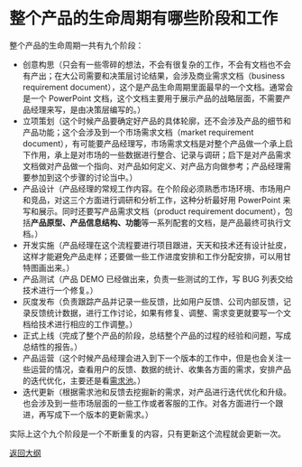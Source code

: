 # 整个产品的生命周期有哪些阶段和工作

整个产品的生命周期一共有九个阶段：

- 创意构思（只会有一些零碎的想法，不会有很复杂的工作，不会有文档也不会有产出；在大公司需要和决策层讨论结果，会涉及商业需求文档（business requirement document），这个是产品生命周期里面最早的一个文档。通常会是一个 PowerPoint 文档，这个文档主要用于展示产品的战略层面，不需要产品经理来写，是由决策层编写的。）
- 立项策划（这个时候产品要确定好产品的具体轮廓，还不会涉及产品的细节和产品功能；这个会涉及到一个市场需求文档（market requirement document），有可能要产品经理写，市场需求文档是对整个产品做一个承上启下作用，承上是对市场的一些数据进行整合、记录与调研；启下是对产品需求文档做对产品做一个指向、对产品如何定义、对产品方向做参考；产品经理需要参加到这个步骤的讨论当中。）
- 产品设计（产品经理的常规工作内容。在个阶段必须熟悉市场环境、市场用户和竞品，对这三个方面进行调研和分析工作，这种分析最好用 PowerPoint 来写和展示。同时还要写产品需求文档（product requirement document），包括**产品原型、产品信息结构、功能**等一系列配套的文档，是产品最终可执行文档。）
- 开发实施（产品经理在这个流程要进行项目跟进，天天和技术还有设计扯皮，这样才能避免产品走样；还要做一些工作进度安排和工作分配安排，可以用甘特图画出来。）
- 产品测试（产品 DEMO 已经做出来，负责一些测试的工作，写 BUG 列表交给技术进行一个修复。）
- 灰度发布（负责跟踪产品并记录一些反馈，比如用户反馈、公司内部反馈，记录反馈统计数据，进行工作讨论，如果有修复、调整、需求变更就要写一个文档给技术进行相应的工作调整。）
- 正式上线（完成了整个产品的阶段，总结整个产品的过程的经验和问题，写成总结性的报告。）
- 产品运营（这个时候产品经理会进入到下一个版本的工作中，但是也会关注一些运营的情况，查看用户的反馈、数据的统计、收集各方面的需求，安排产品的迭代优化，主要还是看[需求池](http://www.woshipm.com/tag/%E9%9C%80%E6%B1%82%E6%B1%A0)。）
- 迭代更新（根据需求池和反馈去挖掘新的需求，对产品进行迭代优化和升级。也会涉及到一些市场层面的一些工作或者客服的工作。对各方面进行一个跟进，再写成下一个版本的更新需求。）

实际上这个九个阶段是一个不断重复的内容，只有更新这个流程就会更新一次。



[返回大纲](https://github.com/FRANKIETANG/PM#%E4%BA%A7%E5%93%81%E7%BB%8F%E7%90%86%E7%AC%AC%E4%B8%80%E8%AF%BE-%E5%A4%A7%E7%BA%B2)
